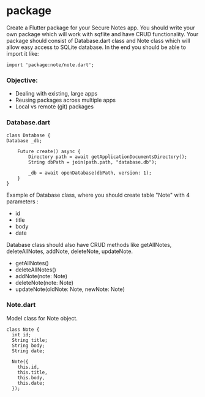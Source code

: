# package

Create a Flutter package for your Secure Notes app. You should write
your own package which will work with sqflite and have CRUD
functionality.
Your package should consist of Database.dart class and Note class which
will allow easy access to SQLite database.
In the end you should be able to import it like:

```
import 'package:note/note.dart';

```

### Objective:

- Dealing with existing, large apps
- Reusing packages across multiple apps
- Local vs remote (git) packages

### Database.dart

```
class Database {
Database _db;

    Future create() async {
        Directory path = await getApplicationDocumentsDirectory();
        String dbPath = join(path.path, "database.db");

        _db = await openDatabase(dbPath, version: 1);
    }
}

```

Example of Database class, where you should create table "Note" with 4 parameters :

- id
- title
- body
- date

Database class should also have CRUD methods like getAllNotes, deleteAllNotes, addNote, deleteNote, updateNote.

- getAllNotes()
- deleteAllNotes()
- addNote(note: Note)
- deleteNote(note: Note)
- updateNote(oldNote: Note, newNote: Note)

### Note.dart

Model class for Note object.

```
class Note {
  int id;
  String title;
  String body;
  String date;

  Note({
    this.id,
    this.title,
    this.body,
    this.date;
  });

```